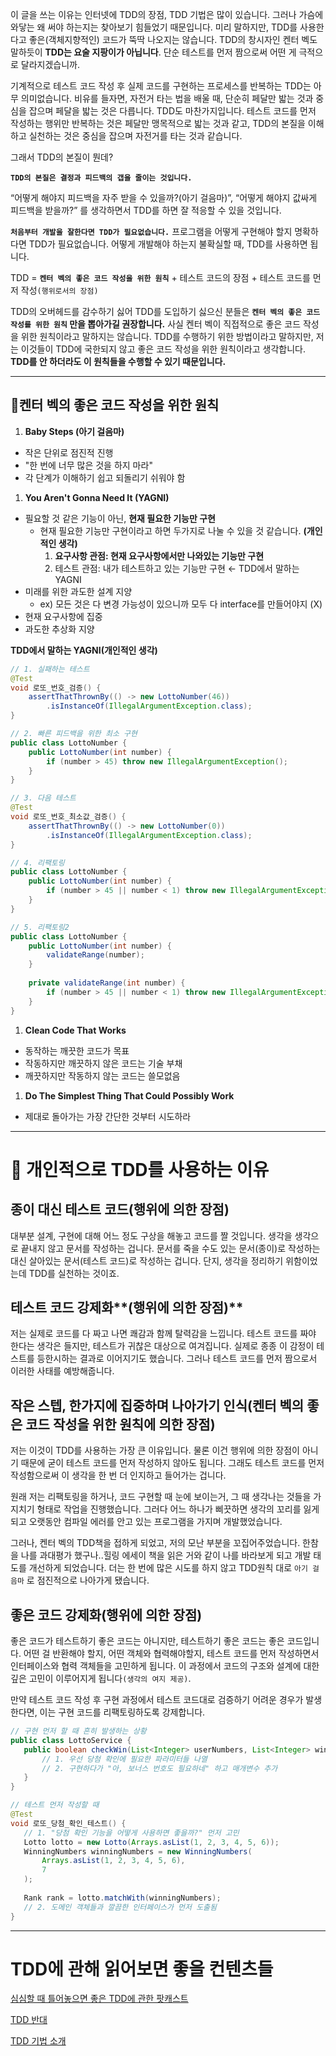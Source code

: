 이 글을 쓰는 이유는 인터넷에 TDD의 장점, TDD 기법은 많이 있습니다. 그러나 가슴에 와닿는 왜 써야 하는지는 찾아보기 힘들었기 때문입니다. 미리 말하지만, TDD를 사용한다고 좋은(객체지향적인) 코드가 뚝딱 나오지는 않습니다. TDD의 창시자인 켄터 벡도 말하듯이 **TDD는 요술 지팡이가 아닙니다**. 단순 테스트를 먼저 짬으로써 어떤 게 극적으로 달라지겠습니까.

기계적으로 테스트 코드 작성 후 실제 코드를 구현하는 프로세스를 반복하는 TDD는 아무 의미없습니다. 비유를 들자면, 자전거 타는 법을 배울 때, 단순히 페달만 밟는 것과 중심을 잡으며 페달을 밟는 것은 다릅니다. TDD도 마찬가지입니다. 테스트 코드를 먼저 작성하는 행위만 반복하는 것은 페달만 맹목적으로 밟는 것과 같고, TDD의 본질을 이해하고 실천하는 것은 중심을 잡으며 자전거를 타는 것과 같습니다. 

그래서 TDD의 본질이 뭔데?

 **`TDD의 본질은 결정과 피드백의 갭을 줄이는 것입니다.`** 

 “어떻게 해야지 피드백을 자주 받을 수 있을까?(아기 걸음마)”, “어떻게 해야지 값싸게 피드백을 받을까?” 를 생각하면서 TDD를 하면 잘 적응할 수 있을 것입니다.

**`처음부터 개발을 잘한다면 TDD가 필요없습니다.`** 프로그램을 어떻게 구현해야 할지 명확하다면 TDD가 필요없습니다. 어떻게 개발해야 하는지 불확실할 때, TDD를 사용하면 됩니다.

TDD = **`켄터 벡의 좋은 코드 작성을 위한 원칙`** +  테스트 코드의 장점 + 테스트 코드를 먼저 작성`(행위로서의 장점)`

TDD의 오버헤드를 감수하기 싫어 TDD를 도입하기 싫으신 분들은 **`켄터 벡의 좋은 코드 작성를 위한 원칙` 만을 뽑아가길 권장합니다.** 사실 켄터 벡이 직접적으로 좋은 코드 작성을 위한 원칙이라고 말하지는 않습니다. TDD를 수행하기 위한 방법이라고 말하지만, 저는 이것들이 TDD에 국한되지 않고 좋은 코드 작성을 위한 원칙이라고 생각합니다. **TDD를 안 하더라도 이 원칙들을 수행할 수 있기 때문입니다.**

---

## **📐켄터 벡의 좋은 코드 작성을 위한 원칙**

1. **Baby Steps (아기 걸음마)**
- 작은 단위로 점진적 진행
- "한 번에 너무 많은 것을 하지 마라"
- 각 단계가 이해하기 쉽고 되돌리기 쉬워야 함

1. **You Aren't Gonna Need It (YAGNI)**
- 필요할 것 같은 기능이 아닌, **현재 필요한 기능만 구현**
    - 현재 필요한 기능만 구현이라고 하면 두가지로 나눌 수 있을 것 같습니다. **(개인적인 생각)**
        1. **요구사항 관점: 현재 요구사항에서만 나와있는 기능만 구현**
        2. 테스트 관점: 내가 테스트하고 있는 기능만 구현  ← TDD에서 말하는 YAGNI
- 미래를 위한 과도한 설계 지양
    - ex) 모든 것은 다 변경 가능성이 있으니까 모두 다 interface를 만들어야지 (X)
- 현재 요구사항에 집중
- 과도한 추상화 지양

**TDD에서 말하는 YAGNI(개인적인 생각)**

```java
// 1. 실패하는 테스트
@Test
void 로또_번호_검증() {
    assertThatThrownBy(() -> new LottoNumber(46))
        .isInstanceOf(IllegalArgumentException.class);
}

// 2. 빠른 피드백을 위한 최소 구현
public class LottoNumber {
    public LottoNumber(int number) {
        if (number > 45) throw new IllegalArgumentException();
    }
}

// 3. 다음 테스트
@Test
void 로또_번호_최소값_검증() {
    assertThatThrownBy(() -> new LottoNumber(0))
        .isInstanceOf(IllegalArgumentException.class);
}

// 4. 리팩토링
public class LottoNumber {
    public LottoNumber(int number) {
        if (number > 45 || number < 1) throw new IllegalArgumentException();
    }
}

// 5. 리팩토링2
public class LottoNumber {
    public LottoNumber(int number) {
        validateRange(number);
    }
    
    private validateRange(int number) {
        if (number > 45 || number < 1) throw new IllegalArgumentException();
    }
}

```

1. **Clean Code That Works**
- 동작하는 깨끗한 코드가 목표
- 작동하지만 깨끗하지 않은 코드는 기술 부채
- 깨끗하지만 작동하지 않는 코드는 쓸모없음

1. **Do The Simplest Thing That Could Possibly Work**
- 제대로 돌아가는 가장 간단한 것부터 시도하라

---

# **🥸 개인적으로 TDD를 사용하는 이유**

## **종이 대신 테스트 코드(행위에 의한 장점)**

대부분 설계, 구현에 대해 어느 정도 구상을 해놓고 코드를 짤 것입니다. 생각을 생각으로 끝내지 않고 문서를 작성하는 겁니다. 문서를 죽을 수도 있는 문서(종이)로 작성하는 대신 살아있는 문서(테스트 코드)로 작성하는 겁니다.  단지, 생각을 정리하기 위함이었는데 TDD를 실천하는 것이죠.

## 테스트 코드 강제화**(행위에 의한 장점)**

저는 실제로 코드를 다 짜고 나면 쾌감과 함께 탈력감을 느낍니다. 테스트 코드를 짜야 한다는 생각은 들지만, 테스트가 귀찮은 대상으로 여겨집니다. 실제로 종종 이 감정이 테스트를 등한시하는 결과로 이어지기도 했습니다. 그러나 테스트 코드를 먼저 짬으로서 이러한 사태를 예방해줍니다.

## **작은 스텝, 한가지에 집중하며 나아가기 인식**(**켄터 벡의 좋은 코드 작성을 위한 원칙에 의한 장점)**

저는 이것이 TDD를 사용하는 가장 큰 이유입니다. 물론 이건 행위에 의한 장점이 아니기 때문에 굳이 테스트 코드를 먼저 작성하지 않아도 됩니다. 그래도 테스트 코드를 먼저 작성함으로써 이 생각을 한 번 더 인지하고 들어가는 겁니다. 

원래 저는 리팩토링을 하거나, 코드 구현할 때 눈에 보이는거, 그 때 생각나는 것들을 가지치기 형태로 작업을 진행했습니다. 그러다 어느 하나가 삐끗하면 생각의 꼬리를 잃게 되고 오랫동안 컴파일 에러를 안고 있는 프로그램을 가지며 개발했었습니다.

그러나, 켄터 벡의 TDD책을 접하게 되었고, 저의 모난 부분을 꼬집어주었습니다. 한참을 나를 과대평가 했구나..힐링 에세이 책을 읽은 거와 같이 나를 바라보게 되고 개발 태도를 개선하게 되었습니다. 더는 한 번에 많은 시도를 하지 않고 TDD원칙 대로 `아기 걸음마` 로 점진적으로 나아가게 됐습니다.

## 좋은 코드 강제화(행위에 의한 장점)

좋은 코드가 테스트하기 좋은 코드는 아니지만, 테스트하기 좋은 코드는 좋은 코드입니다. 어떤 걸 반환해야 할지, 어떤 객체와 협력해야할지, 테스트 코드를 먼저 작성하면서 인터페이스와 협력 객체들을 고민하게 됩니다. 이 과정에서 코드의 구조와 설계에 대한 깊은 고민이 이루어지게 됩니다`(생각의 여지 제공)`. 

만약 테스트 코드 작성 후 구현 과정에서 테스트 코드대로 검증하기 어려운 경우가 발생한다면, 이는 구현 코드를 리팩토링하도록 강제합니다.

```java
// 구현 먼저 할 때 흔히 발생하는 상황
public class LottoService {
   public boolean checkWin(List<Integer> userNumbers, List<Integer> winningNumbers, int bonusNumber) {
       // 1. 우선 당첨 확인에 필요한 파라미터들 나열
       // 2. 구현하다가 "아, 보너스 번호도 필요하네" 하고 매개변수 추가
   }
}

// 테스트 먼저 작성할 때
@Test
void 로또_당첨_확인_테스트() {
   // 1. "당첨 확인 기능을 어떻게 사용하면 좋을까?" 먼저 고민
   Lotto lotto = new Lotto(Arrays.asList(1, 2, 3, 4, 5, 6));
   WinningNumbers winningNumbers = new WinningNumbers(
       Arrays.asList(1, 2, 3, 4, 5, 6), 
       7
   );
           
   Rank rank = lotto.matchWith(winningNumbers);
   // 2. 도메인 객체들과 깔끔한 인터페이스가 먼저 도출됨
}
```

---

# TDD에 관해 읽어보면 좋을 컨텐츠들

[심심할 때 틀어놓으면 좋은 TDD에 관한 팟캐스트](https://www.podbbang.com/channels/14757/episodes/22396860)

[TDD 반대](https://www.moreagile.net/2014/08/IsTDDdead3.html)

[TDD 기법 소개](https://mangkyu.tistory.com/182)
